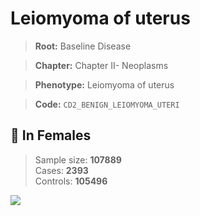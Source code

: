# Leiomyoma of uterus

> **Root:** Baseline Disease  

> **Chapter:** Chapter II- Neoplasms  

> **Phenotype:** Leiomyoma of uterus  

> **Code:** `CD2_BENIGN_LEIOMYOMA_UTERI`

## 👩 In Females  
> Sample size: **107889**  
> Cases: **2393**  
> Controls: **105496**
<img src="/Disease/Figures/ALL/Incidence/CD2_BENIGN_LEIOMYOMA_UTERI.png"/>
<CsvTable src="/Disease_Data/ALL/Incidence/COX_CD2_BENIGN_LEIOMYOMA_UTERI.csv" label="🔍 View full results" />
